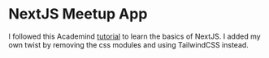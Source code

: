 # NextJS Meetup App
I followed this Academind [tutorial](https://youtu.be/MFuwkrseXVE) to learn the basics of NextJS. I added my own twist by removing the css modules and using TailwindCSS instead.
